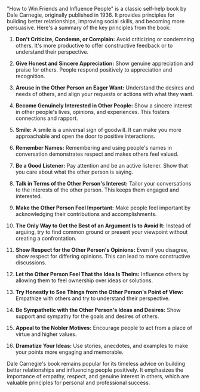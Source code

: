 "How to Win Friends and Influence People" is a classic self-help book by Dale Carnegie, originally published in 1936. It provides principles for building better relationships, improving social skills, and becoming more persuasive. Here's a summary of the key principles from the book:

1. **Don't Criticize, Condemn, or Complain:** Avoid criticizing or condemning others. It's more productive to offer constructive feedback or to understand their perspective.

2. **Give Honest and Sincere Appreciation:** Show genuine appreciation and praise for others. People respond positively to appreciation and recognition.

3. **Arouse in the Other Person an Eager Want:** Understand the desires and needs of others, and align your requests or actions with what they want.

4. **Become Genuinely Interested in Other People:** Show a sincere interest in other people's lives, opinions, and experiences. This fosters connections and rapport.

5. **Smile:** A smile is a universal sign of goodwill. It can make you more approachable and open the door to positive interactions.

6. **Remember Names:** Remembering and using people's names in conversation demonstrates respect and makes others feel valued.

7. **Be a Good Listener:** Pay attention and be an active listener. Show that you care about what the other person is saying.

8. **Talk in Terms of the Other Person's Interest:** Tailor your conversations to the interests of the other person. This keeps them engaged and interested.

9. **Make the Other Person Feel Important:** Make people feel important by acknowledging their contributions and accomplishments.

10. **The Only Way to Get the Best of an Argument Is to Avoid It:** Instead of arguing, try to find common ground or present your viewpoint without creating a confrontation.

11. **Show Respect for the Other Person's Opinions:** Even if you disagree, show respect for differing opinions. This can lead to more constructive discussions.

12. **Let the Other Person Feel That the Idea Is Theirs:** Influence others by allowing them to feel ownership over ideas or solutions.

13. **Try Honestly to See Things from the Other Person's Point of View:** Empathize with others and try to understand their perspective.

14. **Be Sympathetic with the Other Person's Ideas and Desires:** Show support and sympathy for the goals and desires of others.

15. **Appeal to the Nobler Motives:** Encourage people to act from a place of virtue and higher values.

16. **Dramatize Your Ideas:** Use stories, anecdotes, and examples to make your points more engaging and memorable.

Dale Carnegie's book remains popular for its timeless advice on building better relationships and influencing people positively. It emphasizes the importance of empathy, respect, and genuine interest in others, which are valuable principles for personal and professional success.
